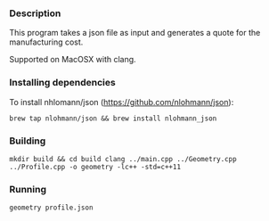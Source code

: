 ### Description

This program takes a json file as input and generates a quote for the
manufacturing cost.

Supported on MacOSX with clang.

### Installing dependencies

To install nhlomann/json (https://github.com/nlohmann/json):

`brew tap nlohmann/json && brew install nlohmann_json`

### Building

`mkdir build && cd build
 clang ../main.cpp ../Geometry.cpp ../Profile.cpp -o geometry -lc++ -std=c++11`

### Running

`geometry profile.json`
